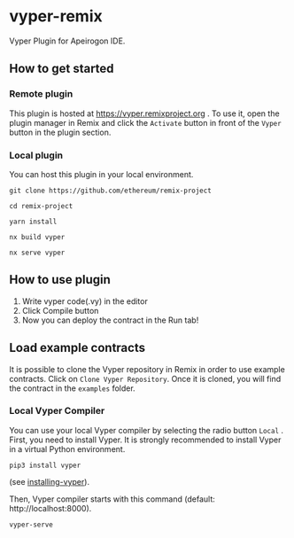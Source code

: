 # vyper-remix

Vyper Plugin for Apeirogon IDE.

## How to get started

### Remote plugin

This plugin is hosted at https://vyper.remixproject.org .
To use it, open the plugin manager in Remix and click the `Activate` button in front of the `Vyper` button in the plugin section.

### Local plugin

You can host this plugin in your local environment.

`git clone https://github.com/ethereum/remix-project`

`cd remix-project`

`yarn install`

`nx build vyper`

`nx serve vyper`

## How to use plugin

1. Write vyper code(.vy) in the editor
2. Click Compile button
3. Now you can deploy the contract in the Run tab!

## Load example contracts

It is possible to clone the Vyper repository in Remix in order to use example contracts. Click on `Clone Vyper Repository`.
Once it is cloned, you will find the contract in the `examples` folder.

### Local Vyper Compiler

You can use your local Vyper compiler by selecting the radio button `Local` .
First, you need to install Vyper. It is strongly recommended to install Vyper in a virtual Python environment.

`pip3 install vyper`

(see [installing-vyper](https://vyper.readthedocs.io/en/latest/installing-vyper.html#installing-vyper)).

Then, Vyper compiler starts with this command (default: http://localhost:8000).

`vyper-serve`
